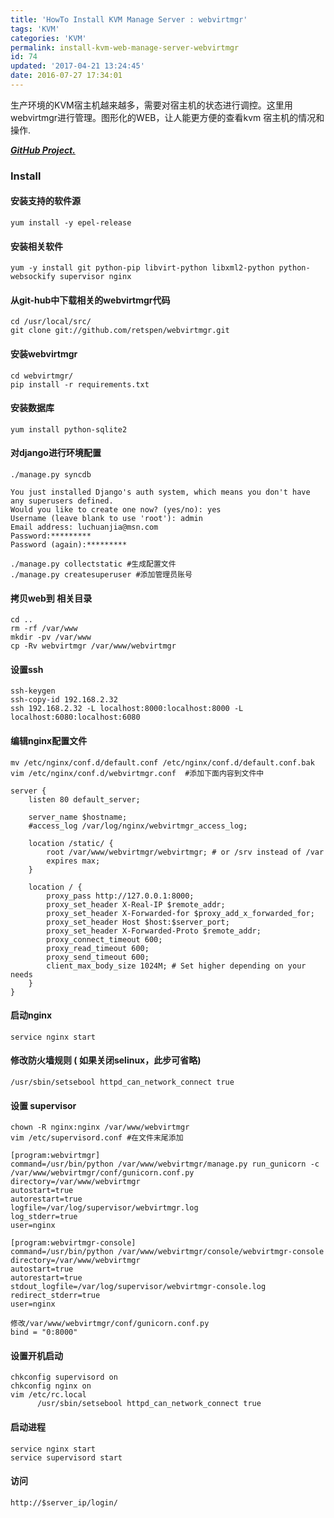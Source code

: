 ```yaml
---
title: 'HowTo Install KVM Manage Server : webvirtmgr'
tags: 'KVM'
categories: 'KVM'
permalink: install-kvm-web-manage-server-webvirtmgr
id: 74
updated: '2017-04-21 13:24:45'
date: 2016-07-27 17:34:01
---
```


生产环境的KVM宿主机越来越多，需要对宿主机的状态进行调控。这里用webvirtmgr进行管理。图形化的WEB，让人能更方便的查看kvm 宿主机的情况和操作.


***[GitHub Project.](https://github.com/retspen/webvirtmgr)***


###  Install

#### 安装支持的软件源
```
yum install -y epel-release
```

#### 安装相关软件
```
yum -y install git python-pip libvirt-python libxml2-python python-websockify supervisor nginx
```

#### 从git-hub中下载相关的webvirtmgr代码
```
cd /usr/local/src/
git clone git://github.com/retspen/webvirtmgr.git
```

#### 安装webvirtmgr
```
cd webvirtmgr/
pip install -r requirements.txt
```

#### 安装数据库
```
yum install python-sqlite2
```

#### 对django进行环境配置
```
./manage.py syncdb

You just installed Django's auth system, which means you don't have any superusers defined.
Would you like to create one now? (yes/no): yes
Username (leave blank to use 'root'): admin
Email address: luchuanjia@msn.com
Password:*********
Password (again):*********

./manage.py collectstatic #生成配置文件
./manage.py createsuperuser #添加管理员账号
```

#### 拷贝web到 相关目录
```
cd ..
rm -rf /var/www
mkdir -pv /var/www
cp -Rv webvirtmgr /var/www/webvirtmgr
```

#### 设置ssh
```
ssh-keygen
ssh-copy-id 192.168.2.32
ssh 192.168.2.32 -L localhost:8000:localhost:8000 -L localhost:6080:localhost:6080
```

#### 编辑nginx配置文件
```
mv /etc/nginx/conf.d/default.conf /etc/nginx/conf.d/default.conf.bak
vim /etc/nginx/conf.d/webvirtmgr.conf  #添加下面内容到文件中

server {
    listen 80 default_server;

    server_name $hostname;
    #access_log /var/log/nginx/webvirtmgr_access_log;

    location /static/ {
        root /var/www/webvirtmgr/webvirtmgr; # or /srv instead of /var
        expires max;
    }

    location / {
        proxy_pass http://127.0.0.1:8000;
        proxy_set_header X-Real-IP $remote_addr;
        proxy_set_header X-Forwarded-for $proxy_add_x_forwarded_for;
        proxy_set_header Host $host:$server_port;
        proxy_set_header X-Forwarded-Proto $remote_addr;
        proxy_connect_timeout 600;
        proxy_read_timeout 600;
        proxy_send_timeout 600;
        client_max_body_size 1024M; # Set higher depending on your needs
    }
}
```

#### 启动nginx
```
service nginx start
```

#### 修改防火墙规则 ( 如果关闭selinux，此步可省略)
```
/usr/sbin/setsebool httpd_can_network_connect true
```

#### 设置 supervisor
```
chown -R nginx:nginx /var/www/webvirtmgr
vim /etc/supervisord.conf #在文件末尾添加

[program:webvirtmgr]
command=/usr/bin/python /var/www/webvirtmgr/manage.py run_gunicorn -c /var/www/webvirtmgr/conf/gunicorn.conf.py
directory=/var/www/webvirtmgr
autostart=true
autorestart=true
logfile=/var/log/supervisor/webvirtmgr.log
log_stderr=true
user=nginx

[program:webvirtmgr-console]
command=/usr/bin/python /var/www/webvirtmgr/console/webvirtmgr-console
directory=/var/www/webvirtmgr
autostart=true
autorestart=true
stdout_logfile=/var/log/supervisor/webvirtmgr-console.log
redirect_stderr=true
user=nginx

修改/var/www/webvirtmgr/conf/gunicorn.conf.py
bind = "0:8000"
```

#### 设置开机启动
```
chkconfig supervisord on
chkconfig nginx on
vim /etc/rc.local
      /usr/sbin/setsebool httpd_can_network_connect true
```

#### 启动进程
```
service nginx start
service supervisord start
```

#### 访问
```
http://$server_ip/login/
```

